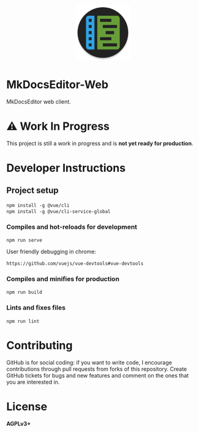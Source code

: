 <p align="center" style="font-size: xx-large;">
  <img alt="Logo" src="src/assets/logo.png" width="144"/> </br>
</p>

# MkDocsEditor-Web
MkDocsEditor web client.

# :warning: Work In Progress

This project is still a work in progress and is **not yet ready for production**.


# Developer Instructions

## Project setup
```
npm install -g @vue/cli
npm install -g @vue/cli-service-global
```

### Compiles and hot-reloads for development
```
npm run serve
```

User friendly debugging in chrome:
```
https://github.com/vuejs/vue-devtools#vue-devtools
```

### Compiles and minifies for production
```
npm run build
```

### Lints and fixes files
```
npm run lint
```

# Contributing
GitHub is for social coding: if you want to write code, I encourage
contributions through pull requests from forks of this repository.
Create GitHub tickets for bugs and new features and comment on the ones
that you are interested in.

# License

**AGPLv3+**
